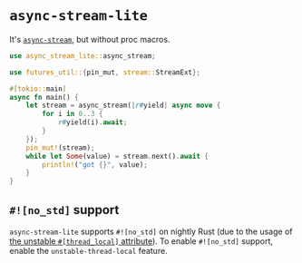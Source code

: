 # `async-stream-lite`
It's [`async-stream`](https://lib.rs/crates/async-stream), but without proc macros.

```rs
use async_stream_lite::async_stream;

use futures_util::{pin_mut, stream::StreamExt};

#[tokio::main]
async fn main() {
	let stream = async_stream(|r#yield| async move {
		for i in 0..3 {
			r#yield(i).await;
		}
	});
	pin_mut!(stream);
	while let Some(value) = stream.next().await {
		println!("got {}", value);
	}
}
```

## `#![no_std]` support
`async-stream-lite` supports `#![no_std]` on nightly Rust (due to the usage of [the unstable `#[thread_local]` attribute](https://doc.rust-lang.org/beta/unstable-book/language-features/thread-local.html)). To enable `#![no_std]` support, enable the `unstable-thread-local` feature.
